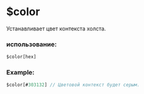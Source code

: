 # $color
Устанавливает цвет контекста холста.

### использование:
```js
$color[hex]
```
### Example:
```js
$color[#303132] // Цветовой контекст будет серым.
```
